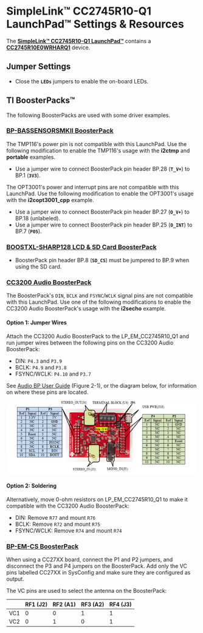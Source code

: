 # SimpleLink&trade; CC2745R10-Q1 LaunchPad&trade; Settings & Resources

The [__SimpleLink&trade; CC2745R10-Q1 LaunchPad&trade;__][board] contains a
[__CC2745R10E0WRHARQ1__][device] device.

## Jumper Settings

* Close the __`LEDs`__ jumpers to enable the on-board LEDs.

## TI BoosterPacks&trade;

The following BoosterPacks are used with some driver examples.

### [__BP-BASSENSORSMKII BoosterPack__][bp-bassensorsmkii]

The TMP116's power pin is not compatible with this LaunchPad. Use the
following modification to enable the TMP116's usage with the
__i2ctmp__ and __portable__ examples.

* Use a jumper wire to connect BoosterPack pin header BP.28 (__`T_V+`__) to BP.1 (__`3V3`__).

The OPT3001's power and interrupt pins are not compatible with this LaunchPad. Use the
following modification to enable the OPT3001's usage with the
__i2copt3001_cpp__ example.

* Use a jumper wire to connect BoosterPack pin header BP.27 (__`O_V+`__) to BP.18 (unlabeled).
* Use a jumper wire to connect BoosterPack pin header BP.25 (__`O_INT`__) to BP.7 (__`P05`__).

### [__BOOSTXL-SHARP128 LCD & SD Card BoosterPack__][boostxl-sharp128]

* BoosterPack pin header BP.8 (__`SD_CS`__) must be jumpered to BP.9 when using the SD card.

### [__CC3200 Audio BoosterPack__][cc3200audboost]

The BoosterPack's `DIN`, `BCLK` and `FSYNC`/`WCLK` signal pins are not
compatible with this LaunchPad. Use one of the following modifications to enable
the CC3200 Audio BoosterPack's usage with the __i2secho__ example.

#### Option 1: Jumper Wires

Attach the CC3200 Audio BoosterPack to the LP_EM_CC2745R10_Q1 and run jumper wires
between the following pins on the CC3200 Audio BoosterPack:

* DIN: `P4.3` and `P3.9`
* BCLK: `P4.9` and `P3.8`
* FSYNC/WCLK: `P4.10` and `P3.7`

See [Audio BP User Guide][cc3200audboost-user-guide] (Figure 2-1), or the diagram
below, for information on where these pins are located.

![CC3200 Audio BoosterPack Jumper Wire Diagram](images/cc3200audboost_jumpers_annotated.png)

#### Option 2: Soldering

Alternatively, move 0-ohm resistors on LP_EM_CC2745R10_Q1 to make it compatible with
the CC3200 Audio BoosterPack:

* DIN: Remove `R77` and mount `R76`
* BCLK: Remove `R72` and mount `R75`
* FSYNC/WCLK: Remove `R74` and mount `R74`

### [__BP-EM-CS BoosterPack__][bp-em-cs]

When using a CC27XX board, connect the P1 and P2 jumpers, and disconnect the P3
and P4 jumpers on the BoosterPack. Add only the VC pins labelled CC27XX in
SysConfig and make sure they are configured as output.

The VC pins are used to select the antenna on the BoosterPack:

|     | RF1 (J2) | RF2 (A1) | RF3 (A2) | RF4 (J3) |
|-----|----------|----------|----------|----------|
| VC1 | 0        | 0        | 1        | 1        |
| VC2 | 0        | 1        | 0        | 1        |

[device]: https://www.ti.com/product/CC2745R10-Q1
[board]: https://www.ti.com/tool/LP-EM-CC2745R10-Q1
[bp-bassensorsmkii]: https://www.ti.com/tool/BP-BASSENSORSMKII
[boostxl-sharp128]: https://www.ti.com/tool/BOOSTXL-SHARP128
[cc3200audboost]: https://www.ti.com/tool/CC3200AUDBOOST
[cc3200audboost-user-guide]: https://www.ti.com/lit/pdf/swru383
[bp-em-cs]: https://www.ti.com/tool/BP-EM-CS
